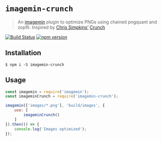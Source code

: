 # `imagemin-crunch`

> An [imagemin](https://github.com/imagemin/imagemin) plugin to optimize PNGs using chained pngquant and zopfli. Inspired by [Chris Simpkins’](https://github.com/chrissimpkins) [Crunch](https://github.com/chrissimpkins/Crunch/)

[![Build Status](https://travis-ci.org/helb/imagemin-crunch.svg?branch=master)](https://travis-ci.org/helb/imagemin-crunch)
[![npm version](https://badge.fury.io/js/imagemin-crunch.svg)](https://badge.fury.io/js/imagemin-crunch)


## Installation

```
$ npm i -S imagemin-crunch
```


## Usage

```js
const imagemin = require('imagemin');
const imageminCrunch = require('imagemin-crunch');

imagemin(['images/*.png'], 'build/images', {
	use: [
		imageminCrunch()
	]
}).then(() => {
	console.log('Images optimized');
});
```
